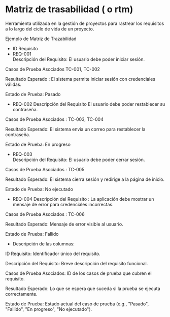 # Matriz de trasabilidad ( o rtm)

Herramienta utilizada en la gestión de proyectos para rastrear los requisitos a lo largo del ciclo de vida de un proyecto.

Ejemplo de Matriz de Trazabilidad
* ID Requisito	                       		        
* REQ-001	        
Descripción del Requisito:              El usuario debe poder iniciar sesión.	           

Casos de Prueba Asociados               TC-001, TC-002	

Resultado Esperado :                    El sistema permite iniciar sesión con credenciales válidas.

Estado de Prueba:                       Pasado

* REQ-002
Descripción del Requisito	 	        El usuario debe poder restablecer su contraseña.	

Casos de Prueba Asociados :             TC-003, TC-004	         

Resultado Esperado:                     El sistema envía un correo para restablecer la contraseña.	

Estado de Prueba: En progreso

* REQ-003	        
Descripción del Requisito:              El usuario debe poder cerrar sesión.	           

Casos de Prueba Asociados :             TC-005	                  

Resultado Esperado:                     El sistema cierra sesión y redirige a la página de inicio.	

Estado de Prueba:                       No ejecutado

* REQ-004
Descripción del Requisito   :           La aplicación debe mostrar un mensaje de error para credenciales incorrectas.

Casos de Prueba Asociados :	            TC-006	

Resultado Esperado:                     Mensaje de error visible al usuario.	

Estado de Prueba:                       Fallido


* Descripción de las columnas:

ID Requisito: Identificador único del requisito.

Descripción del Requisito: Breve descripción del requisito funcional.

Casos de Prueba Asociados: ID de los casos de prueba que cubren el requisito.

Resultado Esperado: Lo que se espera que suceda si la prueba se ejecuta correctamente.

Estado de Prueba: Estado actual del caso de prueba (e.g., "Pasado", "Fallido", "En progreso", "No ejecutado").